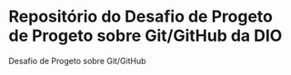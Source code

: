# Repositório  do Desafio de Progeto  de Progeto sobre  Git/GitHub da DIO
Desafio de Progeto sobre Git/GitHub
